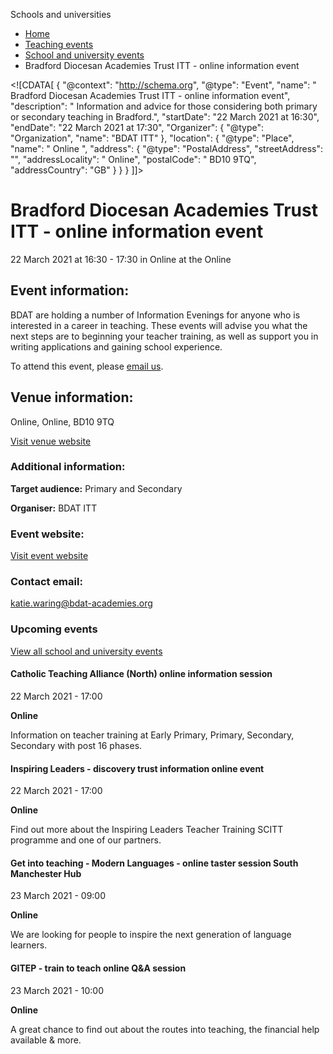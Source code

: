 Schools and universities

*   [Home](/)
*   [Teaching events](/teaching-events)
*   [School and university events](/teaching-events/training-provider-events)
*   Bradford Diocesan Academies Trust ITT - online information event

<!\[CDATA\[ { "@context": "http://schema.org", "@type": "Event", "name": " Bradford Diocesan Academies Trust ITT - online information event", "description": " Information and advice for those considering both primary or secondary teaching in Bradford.", "startDate": "22 March 2021 at 16:30", "endDate": "22 March 2021 at 17:30", "Organizer": { "@type": "Organization", "name": "BDAT ITT" }, "location": { "@type": "Place", "name": " Online ", "address": { "@type": "PostalAddress", "streetAddress": "", "addressLocality": " Online", "postalCode": " BD10 9TQ", "addressCountry": "GB" } } } \]\]>

Bradford Diocesan Academies Trust ITT - online information event
================================================================

22 March 2021 at 16:30 - 17:30 in Online at the Online

Event information:
------------------

BDAT are holding a number of Information Evenings for anyone who is interested in a career in teaching. These events will advise you what the next steps are to beginning your teacher training, as well as support you in writing applications and gaining school experience.

To attend this event, please [email us](mailto:faculty@bdat-academies.org ).

Venue information:
------------------

Online, Online, BD10 9TQ

[Visit venue website](https://www.bdat-academies.org/employer-of-choice/initial-teacher-training-itt/ "Online")

### Additional information:

**Target audience:** Primary and Secondary

**Organiser:** BDAT ITT

### Event website:

[Visit event website](https://www.bdat-academies.org/employer-of-choice/initial-teacher-training-itt/)

### Contact email:

[katie.waring@bdat-academies.org](mailto:katie.waring@bdat-academies.org)

### Upcoming events

[View all school and university events](/teaching-events/training-provider-events)

[](/teaching-events/training-provider-events/210322-catholic-teaching-alliance-north-online-information-session)

#### Catholic Teaching Alliance (North) online information session

22 March 2021 - 17:00

**Online**

Information on teacher training at Early Primary, Primary, Secondary, Secondary with post 16 phases.

[](/teaching-events/training-provider-events/210322-inspiring-leaders-discovery-trust-information-online-event)

#### Inspiring Leaders - discovery trust information online event

22 March 2021 - 17:00

**Online**

Find out more about the Inspiring Leaders Teacher Training SCITT programme and one of our partners.

[](/teaching-events/training-provider-events/210323-get-into-teaching-modern-languages-online-taster-session-south-manchester-hub)

#### Get into teaching - Modern Languages - online taster session South Manchester Hub

23 March 2021 - 09:00

**Online**

We are looking for people to inspire the next generation of language learners.

[](/teaching-events/training-provider-events/210323-gitep-train-to-teach-online-qa-session)

#### GITEP - train to teach online Q&A session

23 March 2021 - 10:00

**Online**

A great chance to find out about the routes into teaching, the financial help available & more.